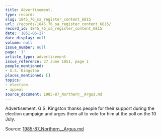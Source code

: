 ```yaml
---
title: Advertisement.
type: records
slug: 1845_76_sa_register_content_6815
url: /records/1845_76_sa_register_content_6815/
record_id: 1845_76_sa_register_content_6815
date: '1851-06-27'
date_display: null
volume: null
issue_number: null
page: '1'
article_type: advertisement
issue_reference: 27 June 1851, page 1
people_mentioned:
- G.S. Kingston
places_mentioned: []
topics:
- election
- appeal
source_document: 1985-87_Northern__Argus.md
---
```


Advertisement.  G.S. Kingston thanks people for their support during the election campaign and urges them all to vote for him at the poll on the 10 July.

Source: [1985-87_Northern__Argus.md](/downloads/markdown/1985-87_Northern__Argus.md)
